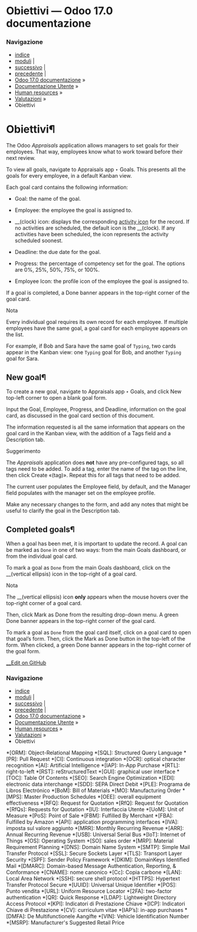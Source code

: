 # Obiettivi — Odoo 17.0 documentazione

### Navigazione

  * [indice](../../../genindex.html "Indice generale")
  * [moduli](../../../py-modindex.html "Indice del modulo Python") |
  * [successivo](appraisal_analysis.html "Appraisal analysis") |
  * [precedente](new_appraisals.html "New appraisals") |
  * [Odoo 17.0 documentazione](../../../index-2.html) »
  * [Documentazione Utente](../../../applications.html) »
  * [Human resources](../../hr.html) »
  * [Valutazioni](../appraisals.html) »
  * Obiettivi



# Obiettivi¶

The Odoo _Appraisals_ application allows managers to set goals for their employees. That way, employees know what to work toward before their next review.

To view all goals, navigate to Appraisals app ‣ Goals. This presents all the goals for every employee, in a default Kanban view.

Each goal card contains the following information:

  * Goal: the name of the goal.

  * Employee: the employee the goal is assigned to.

  * __(clock) icon: displays the corresponding [activity icon](../../essentials/activities.html) for the record. If no activities are scheduled, the default icon is the __(clock). If any activities have been scheduled, the icon represents the activity scheduled soonest.

  * Deadline: the due date for the goal.

  * Progress: the percentage of competency set for the goal. The options are 0%, 25%, 50%, 75%, or 100%.

  * Employee Icon: the profile icon of the employee the goal is assigned to.




If a goal is completed, a Done banner appears in the top-right corner of the goal card.

Nota

Every individual goal requires its own record for each employee. If multiple employees have the same goal, a goal card for each employee appears on the list.

For example, if Bob and Sara have the same goal of `Typing`, two cards appear in the Kanban view: one `Typing` goal for Bob, and another `Typing` goal for Sara.

## New goal¶

To create a new goal, navigate to Appraisals app ‣ Goals, and click New top-left corner to open a blank goal form.

Input the Goal, Employee, Progress, and Deadline, information on the goal card, as discussed in the goal card section of this document.

The information requested is all the same information that appears on the goal card in the Kanban view, with the addition of a Tags field and a Description tab.

Suggerimento

The _Appraisals_ application does **not** have any pre-configured tags, so all tags need to be added. To add a tag, enter the name of the tag on the line, then click Create «(tag)». Repeat this for all tags that need to be added.

The current user populates the Employee field, by default, and the Manager field populates with the manager set on the employee profile.

Make any necessary changes to the form, and add any notes that might be useful to clarify the goal in the Description tab.

## Completed goals¶

When a goal has been met, it is important to update the record. A goal can be marked as `Done` in one of two ways: from the main Goals dashboard, or from the individual goal card.

To mark a goal as `Done` from the main Goals dashboard, click on the __(vertical ellipsis) icon in the top-right of a goal card.

Nota

The __(vertical ellipsis) icon **only** appears when the mouse hovers over the top-right corner of a goal card.

Then, click Mark as Done from the resulting drop-down menu. A green Done banner appears in the top-right corner of the goal card.

To mark a goal as `Done` from the goal card itself, click on a goal card to open that goal’s form. Then, click the Mark as Done button in the top-left of the form. When clicked, a green Done banner appears in the top-right corner of the goal form.

[ __Edit on GitHub](https://github.com/odoo/documentation/edit/17.0/content/applications/hr/appraisals/goals.rst)

### Navigazione

  * [indice](../../../genindex.html "Indice generale")
  * [moduli](../../../py-modindex.html "Indice del modulo Python") |
  * [successivo](appraisal_analysis.html "Appraisal analysis") |
  * [precedente](new_appraisals.html "New appraisals") |
  * [Odoo 17.0 documentazione](../../../index-2.html) »
  * [Documentazione Utente](../../../applications.html) »
  * [Human resources](../../hr.html) »
  * [Valutazioni](../appraisals.html) »
  * Obiettivi


  *[ORM]: Object-Relational Mapping
  *[SQL]: Structured Query Language
  *[PR]: Pull Request
  *[CI]: Continuous integration
  *[OCR]: optical character recognition
  *[AI]: Artificial Intelligence
  *[IAP]: In-App Purchase
  *[RTL]: right-to-left
  *[RST]: reStructuredText
  *[GUI]: graphical user interface
  *[TOC]: Table Of Contents
  *[SEO]: Search Engine Optimization
  *[EDI]: electronic data interchange
  *[SDD]: SEPA Direct Debit
  *[PLE]: Programa de Libros Electrónico
  *[BoM]: Bill of Materials
  *[MO]: Manufacturing Order
  *[MPS]: Master Production Schedules
  *[OEE]: overall equipment effectiveness
  *[RFQ]: Request for Quotation
  *[RfQ]: Request for Quotation
  *[RfQs]: Requests for Quotation
  *[IU]: Interfaccia Utente
  *[UoM]: Unit of Measure
  *[PoS]: Point of Sale
  *[FBM]: Fulfilled By Merchant
  *[FBA]: Fulfilled by Amazon
  *[API]: application programming interfaces
  *[IVA]: imposta sul valore aggiunto
  *[MRR]: Monthly Recurring Revenue
  *[ARR]: Annual Recurring Revenue
  *[USB]: Universal Serial Bus
  *[IoT]: Internet of Things
  *[OS]: Operating System
  *[SO]: sales order
  *[MRP]: Material Requirement Planning
  *[DNS]: Domain Name System
  *[SMTP]: Simple Mail Transfer Protocol
  *[SSL]: Secure Sockets Layer
  *[TLS]: Transport Layer Security
  *[SPF]: Sender Policy Framework
  *[DKIM]: DomainKeys Identified Mail
  *[DMARC]: Domain-based Message Authentication, Reporting, & Conformance
  *[CNAME]: nome canonico
  *[Cc]: Copia carbone
  *[LAN]: Local Area Network
  *[SSH]: secure shell protocol
  *[HTTPS]: Hypertext Transfer Protocol Secure
  *[UUID]: Universal Unique Identifier
  *[POS]: Punto vendita
  *[URL]: Uniform Resource Locator
  *[2FA]: two-factor authentication
  *[QR]: Quick Response
  *[LDAP]: Lightweight Directory Access Protocol
  *[KPI]: Indicatori di Prestazione Chiave
  *[ICP]: Indicatori Chiave di Prestazione
  *[CV]: curriculum vitae
  *[IAP’s]: in-app purchases
  *[DMFA]: De Multifunctionele Aangifte
  *[VIN]: Vehicle Identification Number
  *[MSRP]: Manufacturer's Suggested Retail Price